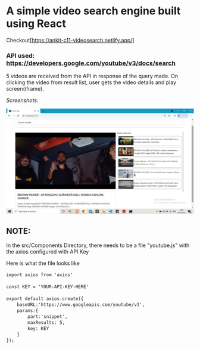# A simple video search engine built using React

Checkout[https://ankit-c11-videosearch.netlify.app/]



### API used: https://developers.google.com/youtube/v3/docs/search

> 
5 videos are received from the API in response of the query made.
On clicking the video from result list, user gets the video details and play screen(iframe).

> 
*Screenshots:*

![videoPlayer](Screenshots/1.png)

## NOTE:
> 
In the src/Components Directory, there needs to be a file "youtube.js" with the axios configured with API Key
>
Here is what the file looks like 
> 
>
```
import axios from 'axios'

const KEY = 'YOUR-API-KEY-HERE'

export default axios.create({
    baseURL:'https://www.googleapis.com/youtube/v3',
    params:{
        part:'snippet',
        maxResults: 5,
        key: KEY
    }
});

```
